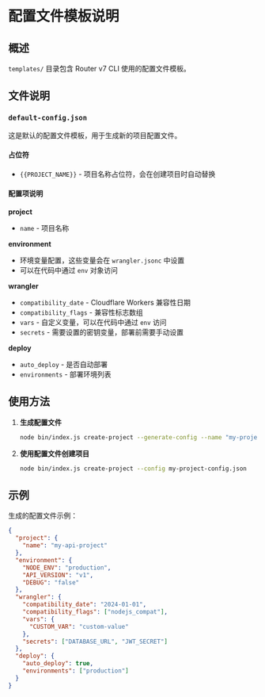 # 配置文件模板说明

## 概述

`templates/` 目录包含 Router v7 CLI 使用的配置文件模板。

## 文件说明

### `default-config.json`

这是默认的配置文件模板，用于生成新的项目配置文件。

#### 占位符

- `{{PROJECT_NAME}}` - 项目名称占位符，会在创建项目时自动替换

#### 配置项说明

**project**
- `name` - 项目名称

**environment**
- 环境变量配置，这些变量会在 `wrangler.jsonc` 中设置
- 可以在代码中通过 `env` 对象访问

**wrangler**
- `compatibility_date` - Cloudflare Workers 兼容性日期
- `compatibility_flags` - 兼容性标志数组
- `vars` - 自定义变量，可以在代码中通过 `env` 访问
- `secrets` - 需要设置的密钥变量，部署前需要手动设置

**deploy**
- `auto_deploy` - 是否自动部署
- `environments` - 部署环境列表

## 使用方法

1. **生成配置文件**
   ```bash
   node bin/index.js create-project --generate-config --name "my-project"
   ```

2. **使用配置文件创建项目**
   ```bash
   node bin/index.js create-project --config my-project-config.json
   ```

## 示例

生成的配置文件示例：
```json
{
  "project": {
    "name": "my-api-project"
  },
  "environment": {
    "NODE_ENV": "production",
    "API_VERSION": "v1",
    "DEBUG": "false"
  },
  "wrangler": {
    "compatibility_date": "2024-01-01",
    "compatibility_flags": ["nodejs_compat"],
    "vars": {
      "CUSTOM_VAR": "custom-value"
    },
    "secrets": ["DATABASE_URL", "JWT_SECRET"]
  },
  "deploy": {
    "auto_deploy": true,
    "environments": ["production"]
  }
}
``` 